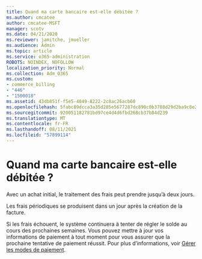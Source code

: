 ```yaml
---
title: Quand ma carte bancaire est-elle débitée ?
ms.author: cmcatee
author: cmcatee-MSFT
manager: scotv
ms.date: 04/21/2020
ms.reviewer: jamitche, jmueller
ms.audience: Admin
ms.topic: article
ms.service: o365-administration
ROBOTS: NOINDEX, NOFOLLOW
localization_priority: Normal
ms.collection: Adm_O365
ms.custom:
- commerce_billing
- "446"
- "1500018"
ms.assetid: 43db851f-f5e5-4849-8222-2c8ac26acb60
ms.openlocfilehash: 5fabc89dcca3a35d285e5677287dc890c0b3788d29d2ba9c8e2c106fd5672fc5
ms.sourcegitcommit: 920051182781bd97ce4d4d6fbd268cb37b84d239
ms.translationtype: MT
ms.contentlocale: fr-FR
ms.lasthandoff: 08/11/2021
ms.locfileid: "57899114"
---
```

# <a name="when-is-my-credit-card-charged"></a>Quand ma carte bancaire est-elle débitée ?

Avec un achat initial, le traitement des frais peut prendre jusqu’à deux jours.
  
Les frais périodiques se produisent dans un jour après la création de la facture.
  
Si les frais échouent, le système continuera à tenter de régler le solde au cours des prochaines semaines. Vous pouvez mettre à jour vos informations de paiement à tout moment pour vous assurer que la prochaine tentative de paiement réussit. Pour plus d’informations, voir [Gérer les modes de paiement](https://docs.microsoft.com/microsoft-365/commerce/billing-and-payments/manage-payment-methods).